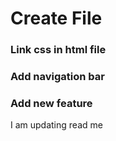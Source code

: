 # Create File


### Link css in html file

### Add navigation bar

### Add new feature

I am updating read me